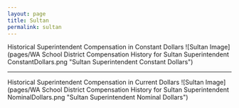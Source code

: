 ```yaml
---
layout: page
title: Sultan
permalink: sultan
---
```



Historical Superintendent Compensation in Constant Dollars
![Sultan Image](pages/WA School District Compensation History for Sultan Superintendent ConstantDollars.png "Sultan Superintendent Constant Dollars")

___

Historical Superintendent Compensation in Current Dollars
![Sultan Image](pages/WA School District Compensation History for Sultan Superintendent NominalDollars.png "Sultan Superintendent Nominal Dollars")